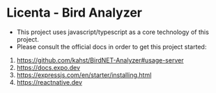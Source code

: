 # Licenta - Bird Analyzer

- This project uses javascript/typescript as a core technology of this project.
- Please consult the official docs in order to get this project started:

1. https://github.com/kahst/BirdNET-Analyzer#usage-server
2. https://docs.expo.dev
3. https://expressjs.com/en/starter/installing.html
4. https://reactnative.dev
